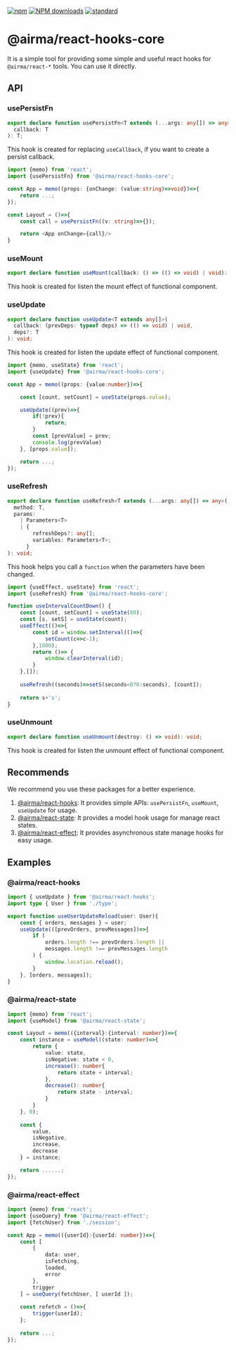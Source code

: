 [![npm][npm-image]][npm-url]
[![NPM downloads][npm-downloads-image]][npm-url]
[![standard][standard-image]][standard-url]

[npm-image]: https://img.shields.io/npm/v/%40airma/react-hooks-core.svg?style=flat-square
[npm-url]: https://www.npmjs.com/package/%40airma/react-hooks-core
[standard-image]: https://img.shields.io/badge/code%20style-standard-brightgreen.svg?style=flat-square
[standard-url]: http://npm.im/standard
[npm-downloads-image]: https://img.shields.io/npm/dm/%40airma/react-hooks-core.svg?style=flat-square

# @airma/react-hooks-core

It is a simple tool for providing some simple and useful react hooks for `@airma/react-*` tools. You can use it directly.

## API

### usePersistFn

```ts
export declare function usePersistFn<T extends (...args: any[]) => any>(
  callback: T
): T;
```

This hook is created for replacing `useCallback`, if you want to create a persist callback.

```ts
import {memo} from 'react';
import {usePersistFn} from '@airma/react-hooks-core';

const App = memo((props: {onChange: (value:string)=>void})=>{
    return ...;
});

const Layout = ()=>{
    const call = usePersistFn((v: string)=>{});

    return <App onChange={call}/>
}
```

### useMount

```ts
export declare function useMount(callback: () => (() => void) | void): void;
```

This hook is created for listen the mount effect of functional component.

### useUpdate

```ts
export declare function useUpdate<T extends any[]>(
  callback: (prevDeps: typeof deps) => (() => void) | void,
  deps?: T
): void;
```

This hook is created for listen the update effect of functional component.

```ts
import {memo, useState} from 'react';
import {useUpdate} from '@airma/react-hooks-core';

const App = memo((props: {value:number})=>{

    const [count, setCount] = useState(props.value);

    useUpdate((prev)=>{
        if(!prev){
            return;
        }
        const [prevValue] = prev;
        console.log(prevValue)
    }, [props.value]);

    return ...;
});
```

### useRefresh

```ts
export declare function useRefresh<T extends (...args: any[]) => any>(
  method: T,
  params:
    | Parameters<T>
    | {
        refreshDeps?: any[];
        variables: Parameters<T>;
      }
): void;
```

This hook helps you call a `function` when the parameters have been changed.

```ts
import {useEffect, useState} from 'react';
import {useRefresh} from '@airma/react-hooks-core';

function useIntervalCountDown() {
    const [count, setCount] = useState(60);
    const [s, setS] = useState(count);
    useEffect(()=>{
        const id = window.setInterval(()=>{
            setCount(c=>c-1);
        },1000);
        return ()=> {
            window.clearInterval(id);
        }
    },[]);
    
    useRefresh((seconds)=>setS(seconds<0?0:seconds), [count]);
    
    return s+'s';
}
```

### useUnmount

```ts
export declare function useUnmount(destroy: () => void): void;
```

This hook is created for listen the unmount effect of functional component.

## Recommends

We recommend you use these packages for a better experience.

1. [@airma/react-hooks](https://www.npmjs.com/package/@airma/react-hooks): It provides simple APIs: `usePersistFn`, `useMount`, `useUpdate` for usage.
2. [@airma/react-state](https://www.npmjs.com/package/@airma/react-state): It provides a model hook usage for manage react states.
3. [@airma/react-effect](https://www.npmjs.com/package/@airma/react-effect): It provides asynchronous state manage hooks for easy usage.

## Examples

### @airma/react-hooks

```ts
import { useUpdate } from '@airma/react-hooks';
import type { User } from './type';

export function useUserUpdateReload(user: User){
    const { orders, messages } = user;
    useUpdate(([prevOrders, prevMessages])=>{
        if (
            orders.length !== prevOrders.length ||
            messages.length !== prevMessages.length
        ) {
            window.location.reload();
        }
    }, [orders, messages]);
}
```

### @airma/react-state

```ts
import {memo} from 'react';
import {useModel} from '@airma/react-state';

const Layout = memo(({interval}:{interval: number})=>{
    const instance = useModel((state: number)=>{
        return {
            value: state,
            isNegative: state < 0,
            increase(): number{
                return state + interval;
            },
            decrease(): number{
                return state - interval;
            }
        }
    }, 0);
    
    const {
        value,
        isNegative,
        increase,
        decrease
    } = instance;

    return ......;
});
```

### @airma/react-effect

```ts
import {memo} from 'react';
import {useQuery} from '@airma/react-effect';
import {fetchUser} from './session';

const App = memo(({userId}:{userId: number})=>{
    const [
        {
            data: user,
            isFetching,
            loaded,
            error
        },
        trigger
    ] = useQuery(fetchUser, [ userId ]);
    
    const refetch = ()=>{
        trigger(userId);
    };
    
    return ...;
});
```
